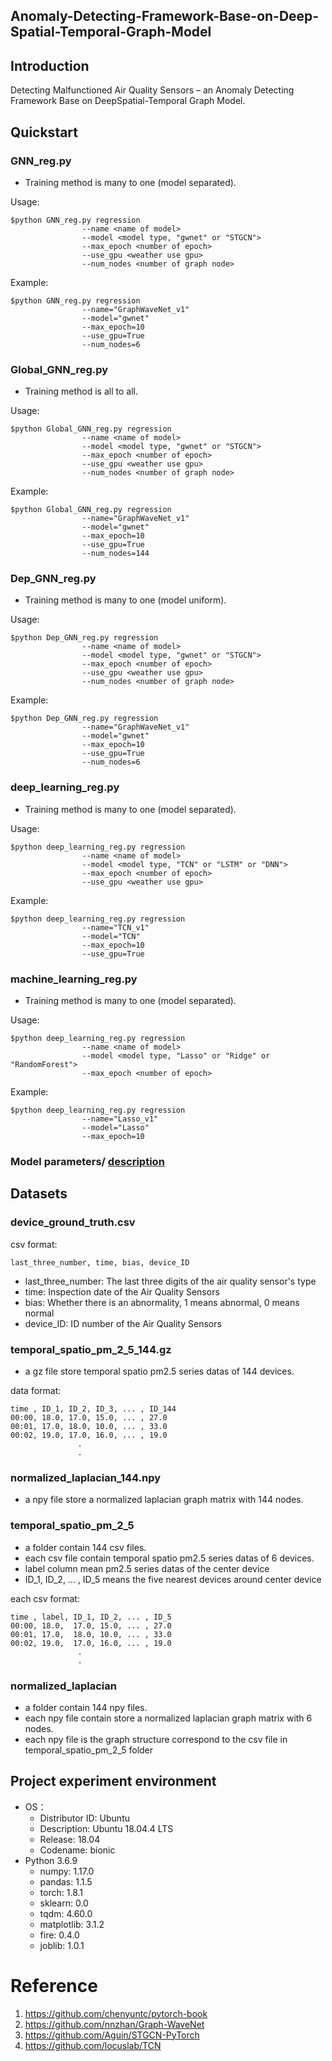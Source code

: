 ## Anomaly-Detecting-Framework-Base-on-Deep-Spatial-Temporal-Graph-Model

## Introduction
Detecting Malfunctioned Air Quality Sensors – an Anomaly Detecting Framework Base on DeepSpatial-Temporal Graph Model.

## Quickstart
### GNN_reg<span></span>.py
* Training method is many to one (model separated).

Usage:
```
$python GNN_reg.py regression 
                --name <name of model> 
                --model <model type, "gwnet" or "STGCN"> 
                --max_epoch <number of epoch>
                --use_gpu <weather use gpu>
                --num_nodes <number of graph node>
```
Example:
```
$python GNN_reg.py regression 
                --name="GraphWaveNet_v1"
                --model="gwnet"
                --max_epoch=10
                --use_gpu=True
                --num_nodes=6
```

### Global_GNN_reg<span></span>.py
* Training method is all to all.

Usage:
```
$python Global_GNN_reg.py regression 
                --name <name of model> 
                --model <model type, "gwnet" or "STGCN"> 
                --max_epoch <number of epoch>
                --use_gpu <weather use gpu>
                --num_nodes <number of graph node>
```
Example:
```
$python Global_GNN_reg.py regression 
                --name="GraphWaveNet_v1"
                --model="gwnet"
                --max_epoch=10
                --use_gpu=True
                --num_nodes=144
```

### Dep_GNN_reg<span></span>.py
* Training method is many to one (model uniform).

Usage:
```
$python Dep_GNN_reg.py regression 
                --name <name of model> 
                --model <model type, "gwnet" or "STGCN"> 
                --max_epoch <number of epoch>
                --use_gpu <weather use gpu>
                --num_nodes <number of graph node>
```
Example:
```
$python Dep_GNN_reg.py regression 
                --name="GraphWaveNet_v1"
                --model="gwnet"
                --max_epoch=10
                --use_gpu=True
                --num_nodes=6
```
### deep_learning_reg<span></span>.py
* Training method is many to one (model separated).

Usage:
```
$python deep_learning_reg.py regression 
                --name <name of model> 
                --model <model type, "TCN" or "LSTM" or "DNN"> 
                --max_epoch <number of epoch>
                --use_gpu <weather use gpu>
```
Example:
```
$python deep_learning_reg.py regression 
                --name="TCN_v1"
                --model="TCN"
                --max_epoch=10
                --use_gpu=True
```
### machine_learning_reg<span></span>.py
* Training method is many to one (model separated).

Usage:
```
$python deep_learning_reg.py regression 
                --name <name of model> 
                --model <model type, "Lasso" or "Ridge" or "RandomForest"> 
                --max_epoch <number of epoch>
```
Example:
```
$python deep_learning_reg.py regression 
                --name="Lasso_v1"
                --model="Lasso"
                --max_epoch=10
```
### Model parameters/ [description](https://hackmd.io/8tQ4zjZ-TG-bFzA3Uchumw?view) 
## Datasets
### device_ground_truth.csv
csv format:
```
last_three_number, time, bias, device_ID
```
- last_three_number: The last three digits of the air quality sensor's type
- time: Inspection date of the Air Quality Sensors
- bias: Whether there is an abnormality, 1 means abnormal, 0 means normal
- device_ID: ID number of the Air Quality Sensors

### temporal_spatio_pm_2_5_144.gz
* a gz file store temporal spatio pm2.5 series datas of 144 devices. 

data format:
```
time , ID_1, ID_2, ID_3, ... , ID_144
00:00, 18.0, 17.0, 15.0, ... , 27.0
00:01, 17.0, 18.0, 10.0, ... , 33.0
00:02, 19.0, 17.0, 16.0, ... , 19.0
               .
               .
```
### normalized_laplacian_144.npy
* a npy file store a normalized laplacian graph matrix with 144 nodes.

### temporal_spatio_pm_2_5 
* a folder contain 144 csv files.
* each csv file contain temporal spatio pm2.5 series datas of 6 devices.
* label column mean pm2.5 series datas of the center device
* ID_1, ID_2, ... , ID_5 means the five nearest devices around center device

each csv format:
```
time , label, ID_1, ID_2, ... , ID_5
00:00, 18.0,  17.0, 15.0, ... , 27.0
00:01, 17.0,  18.0, 10.0, ... , 33.0
00:02, 19.0,  17.0, 16.0, ... , 19.0
               .
               .
```

### normalized_laplacian
* a folder contain 144 npy files.
* each npy file contain store a normalized laplacian graph matrix with 6 nodes.
* each npy file is the graph structure correspond to the csv file in temporal_spatio_pm_2_5 folder

## Project experiment environment  
- OS：  
    - Distributor ID: Ubuntu  
    - Description:    Ubuntu 18.04.4 LTS  
    - Release:        18.04  
    - Codename:       bionic  
- Python 3.6.9  
    - numpy: 1.17.0
    - pandas: 1.1.5
    - torch: 1.8.1
    - sklearn: 0.0
    - tqdm: 4.60.0
    - matplotlib: 3.1.2
    - fire: 0.4.0
    - joblib: 1.0.1
# Reference
1. https://github.com/chenyuntc/pytorch-book
2. https://github.com/nnzhan/Graph-WaveNet
3. https://github.com/Aguin/STGCN-PyTorch
4. https://github.com/locuslab/TCN
